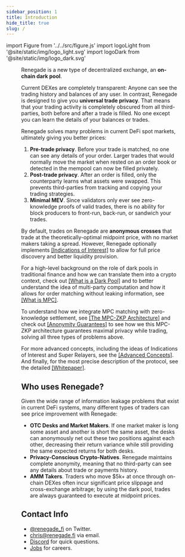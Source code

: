 ```yaml
---
sidebar_position: 1
title: Introduction
hide_title: true
slug: /
---
```


import Figure from '../../src/figure.js'
import logoLight from '@site/static/img/logo_light.svg'
import logoDark from '@site/static/img/logo_dark.svg'

<Figure
  LightImage={logoLight}
  DarkImage={logoDark}
  isSvg={true}
  suppressOnMobile={true}
  paddingTop="35px"
  width="40%"
/>

Renegade is a new type of decentralized exchange, an **on-chain dark pool**.

Current DEXes are completely transparent: Anyone can see the trading history and
balances of any user. In contrast, Renegade is designed to give you **universal
trade privacy**. That means that your trading activity is completely obscured
from all third-parties, both before and after a trade is filled. No one except
you can learn the details of your balances or trades.

Renegade solves many problems in current DeFi spot markets, ultimately giving
you better prices:
1. **Pre-trade privacy**. Before your trade is matched, no one can see any
   details of your order. Larger trades that would normally move the market
   when rested on an order book or detected in the mempool can now be filled
   privately.
1. **Post-trade privacy**. After an order is filled, only the counterparty
   learns what assets were swapped. This prevents third-parties from tracking
   and copying your trading strategies.
1. **Minimal MEV**. Since validators only ever see zero-knowledge proofs of
   valid trades, there is no ability for block producers to front-run, back-run,
   or sandwich your trades.

By default, trades on Renegade are **anonymous crosses** that trade at the
theoretically-optimal midpoint price, with no market makers taking a spread.
However, Renegade optionally implements [[Indications of
Interest]](/advanced-concepts/ioi) to allow for full price discovery and better
liquidity provision.

For a high-level background on the role of dark pools in traditional finance
and how we can translate them into a crypto context, check out [[What is a Dark
Pool]](/basic-concepts/dark-pool-explainer) and to better understand the idea
of multi-party computation and how it allows for order matching without leaking
information, see [[What is MPC]](/basic-concepts/mpc-explainer).

To understand how we integrate MPC matching with zero-knowledge settlement, see
[[The MPC-ZKP Architecture]](/basic-concepts/mpc-zkp) and check out [[Anonymity
Guarantees]](/basic-concepts/guarantees) to see how we this MPC-ZKP
architecture guarantees maximal privacy while trading, solving all three types
of problems above.

For more advanced concepts, including the ideas of Indications of Interest
and Super Relayers, see the [[Advanced Concepts]](/advanced-concepts/ioi).
And finally, for the most precise description of the protocol, see the detailed
[[Whitepaper]](/getting-started/whitepaper).

## Who uses Renegade?

Given the wide range of information leakage problems that exist in current DeFi
systems, many different types of traders can see price improvement with
Renegade:

- **OTC Desks and Market Makers**. If one market maker is long some asset and
  another is short the same asset, the desks can anonymously net out these two
  positions against each other, decreasing their return variance while still
  providing the same expected returns for both desks.
- **Privacy-Conscious Crypto-Natives**. Renegade maintains complete anonymity,
  meaning that no third-party can see any details about trade or payments
  history.
- **AMM Takers**. Traders who move $5k+ at once through on-chain DEXes often
  incur significant price slippage and cross-exchange arbitrage; by using the
  dark pool, trades are always guaranteed to execute at midpoint prices.

## Contact Info
- [@renegade_fi](https://twitter.com/renegade_fi) on Twitter.
- [chris@renegade.fi](mailto:chris@renegade.fi) via email.
- [Discord](https://discord.gg/renegade-fi) for quick questions.
- [Jobs](https://jobs.renegade.fi) for careers.
